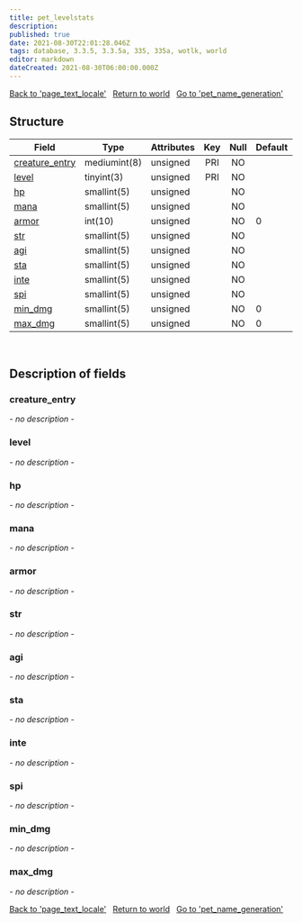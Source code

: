 ```yaml
---
title: pet_levelstats
description: 
published: true
date: 2021-08-30T22:01:28.046Z
tags: database, 3.3.5, 3.3.5a, 335, 335a, wotlk, world
editor: markdown
dateCreated: 2021-08-30T06:00:00.000Z
---
```


<a href="https://trinitycore.info/de/database/335/world/page_text_locale" class="mt-5 v-btn v-btn--depressed v-btn--flat v-btn--outlined theme--light v-size--default darkblue--text text--lighten-3"><span class="v-btn__content"><i aria-hidden="true" class="v-icon notranslate v-icon--left mdi mdi-arrow-left theme--light"></i><span>Back to 'page_text_locale'</span></span></a>&nbsp;&nbsp;&nbsp;<a href="https://trinitycore.info/de/database/335/world/home" class="mt-5 v-btn v-btn--depressed v-btn--flat v-btn--outlined theme--light v-size--default darkblue--text text--lighten-3"><span class="v-btn__content"><i aria-hidden="true" class="v-icon notranslate v-icon--left mdi mdi-home-outline theme--light"></i><span>Return to world</span></span></a>&nbsp;&nbsp;&nbsp;<a href="https://trinitycore.info/de/database/335/world/pet_name_generation" class="mt-5 v-btn v-btn--depressed v-btn--flat v-btn--outlined theme--light v-size--default darkblue--text text--lighten-3"><span class="v-btn__content"><span>Go to 'pet_name_generation'</span><i aria-hidden="true" class="v-icon notranslate v-icon--right mdi mdi-arrow-right theme--light"></i></span></a>

## Structure

| Field | Type | Attributes | Key | Null | Default | Extra | Comment |
| --- | --- | --- | :---: | :---: | --- | --- | --- |
| [creature_entry](#creature_entry) | mediumint(8) | unsigned | PRI | NO |  |  |  |
| [level](#level) | tinyint(3) | unsigned | PRI | NO |  |  |  |
| [hp](#hp) | smallint(5) | unsigned |  | NO |  |  |  |
| [mana](#mana) | smallint(5) | unsigned |  | NO |  |  |  |
| [armor](#armor) | int(10) | unsigned |  | NO | 0 |  |  |
| [str](#str) | smallint(5) | unsigned |  | NO |  |  |  |
| [agi](#agi) | smallint(5) | unsigned |  | NO |  |  |  |
| [sta](#sta) | smallint(5) | unsigned |  | NO |  |  |  |
| [inte](#inte) | smallint(5) | unsigned |  | NO |  |  |  |
| [spi](#spi) | smallint(5) | unsigned |  | NO |  |  |  |
| [min_dmg](#min_dmg) | smallint(5) | unsigned |  | NO | 0 |  |  |
| [max_dmg](#max_dmg) | smallint(5) | unsigned |  | NO | 0 |  |  |
&nbsp;
## Description of fields

### creature_entry
*- no description -*
&nbsp;

### level
*- no description -*
&nbsp;

### hp
*- no description -*
&nbsp;

### mana
*- no description -*
&nbsp;

### armor
*- no description -*
&nbsp;

### str
*- no description -*
&nbsp;

### agi
*- no description -*
&nbsp;

### sta
*- no description -*
&nbsp;

### inte
*- no description -*
&nbsp;

### spi
*- no description -*
&nbsp;

### min_dmg
*- no description -*
&nbsp;

### max_dmg
*- no description -*
&nbsp;

<a href="https://trinitycore.info/de/database/335/world/page_text_locale" class="mt-5 v-btn v-btn--depressed v-btn--flat v-btn--outlined theme--light v-size--default darkblue--text text--lighten-3"><span class="v-btn__content"><i aria-hidden="true" class="v-icon notranslate v-icon--left mdi mdi-arrow-left theme--light"></i><span>Back to 'page_text_locale'</span></span></a>&nbsp;&nbsp;&nbsp;<a href="https://trinitycore.info/de/database/335/world/home" class="mt-5 v-btn v-btn--depressed v-btn--flat v-btn--outlined theme--light v-size--default darkblue--text text--lighten-3"><span class="v-btn__content"><i aria-hidden="true" class="v-icon notranslate v-icon--left mdi mdi-home-outline theme--light"></i><span>Return to world</span></span></a>&nbsp;&nbsp;&nbsp;<a href="https://trinitycore.info/de/database/335/world/pet_name_generation" class="mt-5 v-btn v-btn--depressed v-btn--flat v-btn--outlined theme--light v-size--default darkblue--text text--lighten-3"><span class="v-btn__content"><span>Go to 'pet_name_generation'</span><i aria-hidden="true" class="v-icon notranslate v-icon--right mdi mdi-arrow-right theme--light"></i></span></a>

